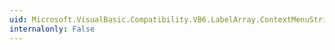 ```yaml
---
uid: Microsoft.VisualBasic.Compatibility.VB6.LabelArray.ContextMenuStripChanged
internalonly: False
---
```


